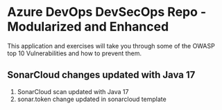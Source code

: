 # Azure DevOps DevSecOps Repo - Modularized and Enhanced

This application and exercises will take you through some of the OWASP top 10 Vulnerabilities and how to prevent them.

## SonarCloud changes updated with Java 17

1. SonarCloud scan updated with Java 17
2. sonar.token change updated in sonarcloud template

